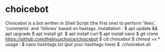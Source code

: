 # choicebot
Choicebot is a bot written in Shell Script (the first one) to perform 'likes', 'comments' and 'follows' based on hastags.  Installation :  $ apt update &amp;&amp; apt upgrade  $ apt install git   $ apt install curl  $ apt install nano  $ git clone https://github.com/thelinuxchoice/choicebot  $ cd choicebot  $ chmod +x *  usage :  $ nano hashtags.txt (put your hashtags here)  $ ./choicebot.sh
